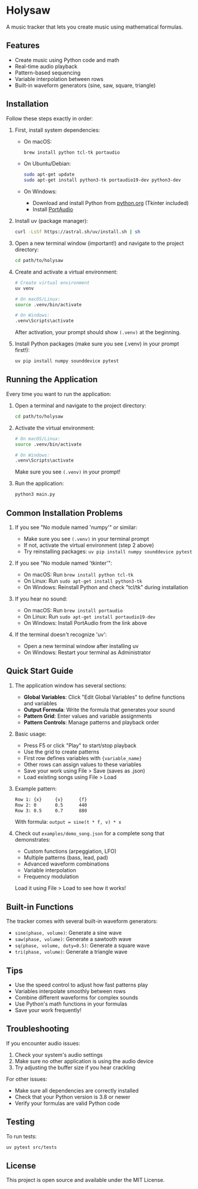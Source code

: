 # Holysaw

A music tracker that lets you create music using mathematical formulas.

## Features

- Create music using Python code and math
- Real-time audio playback
- Pattern-based sequencing
- Variable interpolation between rows
- Built-in waveform generators (sine, saw, square, triangle)

## Installation

Follow these steps exactly in order:

1. First, install system dependencies:

    - On macOS:
        ```bash
        brew install python tcl-tk portaudio
        ```

    - On Ubuntu/Debian:
        ```bash
        sudo apt-get update
        sudo apt-get install python3-tk portaudio19-dev python3-dev
        ```

    - On Windows:
        - Download and install Python from [python.org](https://python.org) (Tkinter included)
        - Install [PortAudio](http://www.portaudio.com/download.html)

2. Install uv (package manager):
    ```bash
    curl -LsSf https://astral.sh/uv/install.sh | sh
    ```

3. Open a new terminal window (important!) and navigate to the project directory:
    ```bash
    cd path/to/holysaw
    ```

4. Create and activate a virtual environment:
    ```bash
    # Create virtual environment
    uv venv

    # On macOS/Linux:
    source .venv/bin/activate

    # On Windows:
    .venv\Scripts\activate
    ```

    After activation, your prompt should show `(.venv)` at the beginning.

5. Install Python packages (make sure you see (.venv) in your prompt first!):
    ```bash
    uv pip install numpy sounddevice pytest
    ```

## Running the Application

Every time you want to run the application:

1. Open a terminal and navigate to the project directory:
    ```bash
    cd path/to/holysaw
    ```

2. Activate the virtual environment:
    ```bash
    # On macOS/Linux:
    source .venv/bin/activate

    # On Windows:
    .venv\Scripts\activate
    ```
    Make sure you see `(.venv)` in your prompt!

3. Run the application:
    ```bash
    python3 main.py
    ```

## Common Installation Problems

1. If you see "No module named 'numpy'" or similar:
   - Make sure you see `(.venv)` in your terminal prompt
   - If not, activate the virtual environment (step 2 above)
   - Try reinstalling packages: `uv pip install numpy sounddevice pytest`

2. If you see "No module named 'tkinter'":
   - On macOS: Run `brew install python tcl-tk`
   - On Linux: Run `sudo apt-get install python3-tk`
   - On Windows: Reinstall Python and check "tcl/tk" during installation

3. If you hear no sound:
   - On macOS: Run `brew install portaudio`
   - On Linux: Run `sudo apt-get install portaudio19-dev`
   - On Windows: Install PortAudio from the link above

4. If the terminal doesn't recognize 'uv':
   - Open a new terminal window after installing uv
   - On Windows: Restart your terminal as Administrator

## Quick Start Guide

1. The application window has several sections:
   - **Global Variables**: Click "Edit Global Variables" to define functions and variables
   - **Output Formula**: Write the formula that generates your sound
   - **Pattern Grid**: Enter values and variable assignments
   - **Pattern Controls**: Manage patterns and playback order

2. Basic usage:
   - Press F5 or click "Play" to start/stop playback
   - Use the grid to create patterns
   - First row defines variables with `{variable_name}`
   - Other rows can assign values to these variables
   - Save your work using File > Save (saves as .json)
   - Load existing songs using File > Load

3. Example pattern:

   ```txt
   Row 1: {x}     {v}      {f}
   Row 2: 0       0.5      440
   Row 3: 0.5     0.7      880
   ```

   With formula: `output = sine(t * f, v) * x`

4. Check out `examples/demo_song.json` for a complete song that demonstrates:
   - Custom functions (arpeggiation, LFO)
   - Multiple patterns (bass, lead, pad)
   - Advanced waveform combinations
   - Variable interpolation
   - Frequency modulation

   Load it using File > Load to see how it works!

## Built-in Functions

The tracker comes with several built-in waveform generators:

- `sine(phase, volume)`: Generate a sine wave
- `saw(phase, volume)`: Generate a sawtooth wave
- `sq(phase, volume, duty=0.5)`: Generate a square wave
- `tri(phase, volume)`: Generate a triangle wave

## Tips

- Use the speed control to adjust how fast patterns play
- Variables interpolate smoothly between rows
- Combine different waveforms for complex sounds
- Use Python's math functions in your formulas
- Save your work frequently!

## Troubleshooting

If you encounter audio issues:

1. Check your system's audio settings
2. Make sure no other application is using the audio device
3. Try adjusting the buffer size if you hear crackling

For other issues:

- Make sure all dependencies are correctly installed
- Check that your Python version is 3.8 or newer
- Verify your formulas are valid Python code

## Testing

To run tests:

```bash
uv pytest src/tests
```

## License

This project is open source and available under the MIT License.

